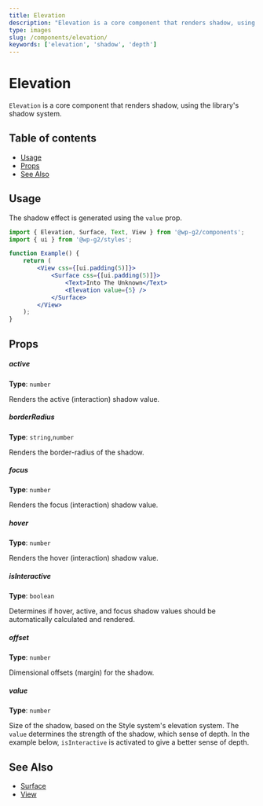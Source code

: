 ```yaml
---
title: Elevation
description: "Elevation is a core component that renders shadow, using the library's shadow system.."
type: images
slug: /components/elevation/
keywords: ['elevation', 'shadow', 'depth']
---
```


# Elevation

`Elevation` is a core component that renders shadow, using the library's shadow system.

## Table of contents

<!-- START doctoc generated TOC please keep comment here to allow auto update -->
<!-- DON'T EDIT THIS SECTION, INSTEAD RE-RUN doctoc TO UPDATE -->

-   [Usage](#usage)
-   [Props](#props)
-   [See Also](#see-also)

<!-- END doctoc generated TOC please keep comment here to allow auto update -->

<!-- Automatically Generated. DO NOT EDIT THIS FILE. -->
<!-- Instead, edit packages/website/src/docs/components/core/elevation.mdx -->

<!-- props -->

<!-- Automatically Generated -->

## Usage

The shadow effect is generated using the `value` prop.

```jsx live
import { Elevation, Surface, Text, View } from '@wp-g2/components';
import { ui } from '@wp-g2/styles';

function Example() {
	return (
		<View css={[ui.padding(5)]}>
			<Surface css={[ui.padding(5)]}>
				<Text>Into The Unknown</Text>
				<Elevation value={5} />
			</Surface>
		</View>
	);
}
```

## Props

##### active

**Type**: `number`

Renders the active (interaction) shadow value.

##### borderRadius

**Type**: `string`,`number`

Renders the border-radius of the shadow.

##### focus

**Type**: `number`

Renders the focus (interaction) shadow value.

##### hover

**Type**: `number`

Renders the hover (interaction) shadow value.

##### isInteractive

**Type**: `boolean`

Determines if hover, active, and focus shadow values should be automatically calculated and rendered.

##### offset

**Type**: `number`

Dimensional offsets (margin) for the shadow.

##### value

**Type**: `number`

Size of the shadow, based on the Style system's elevation system. The `value` determines the strength of the shadow, which sense of depth.
In the example below, `isInteractive` is activated to give a better sense of depth.

<!-- /Automatically Generated -->
<!-- /props -->

## See Also

-   [Surface](../surface/)
-   [View](../view/)
